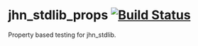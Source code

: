 jhn_stdlib_props [![Build Status](https://secure.travis-ci.org/JanHenryNystrom/jhn_stdlib_props.png)](http://travis-ci.org/JanHenryNystrom/jhn_stdlib_props)
================

Property based testing for jhn_stdlib.
